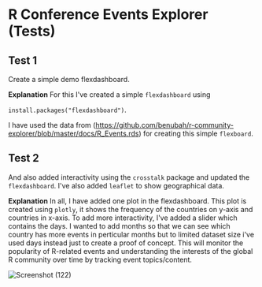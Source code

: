 # R Conference Events Explorer (Tests)

## Test 1
Create a simple demo flexdashboard.

**Explanation**
For this I've created a simple `flexdashboard` using

`install.packages("flexdashboard")`.

I have used the data from (https://github.com/benubah/r-community-explorer/blob/master/docs/R_Events.rds) for creating this simple `flexboard`.

## Test 2
And also added interactivity using the `crosstalk` package and updated the `flexdashboard`.
I've also added `leaflet` to show geographical data.

**Explanation**
In all, I have added one plot in the flexdashboard. 
This plot is created using `plotly`, it shows the frequency of the countries on y-axis and countries in x-axis. To add more interactivity, I've added a slider which contains the days. 
I wanted to add months so that we can see which country has more events in perticular months but to limited dataset size i've used days instead just to create a proof of concept. This will monitor the popularity of R-related events and understanding the interests of the global R community over time by tracking event topics/content. 

![Screenshot (122)](https://user-images.githubusercontent.com/61081130/114383053-b9453c00-9baa-11eb-918f-642abfe5ebbe.png)


 
